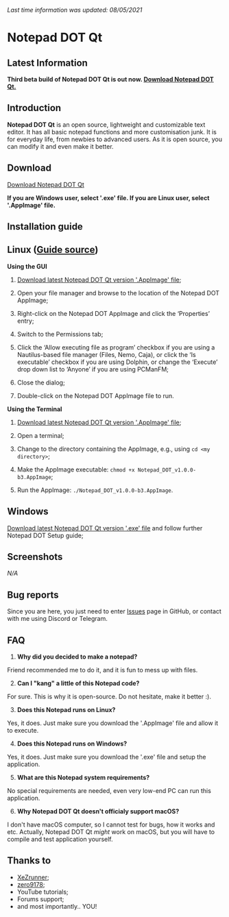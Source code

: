 *Last time information was updated: 08/05/2021*

# Notepad DOT Qt

## Latest Information

**Third beta build of Notepad DOT Qt is out now. [Download Notepad DOT Qt.](https://github.com/ncyxie/Notepad-DOT-Qt/releases/)**

## Introduction

**Notepad DOT Qt** is an open source, lightweight and customizable text editor.
It has all basic notepad functions and more customisation junk. 
It is for everyday life, from newbies to advanced users. 
As it is open source, you can modify it and even make it better.

## Download

[Download Notepad DOT Qt](https://github.com/ncyxie/Notepad-DOT-Qt/releases/)

**If you are Windows user, select '.exe' file. If you are Linux user, select '.AppImage' file.**

## Installation guide

## Linux ([Guide source](https://docs.appimage.org/introduction/quickstart.html))

**Using the GUI**
1. [Download latest Notepad DOT Qt version '.AppImage' file](https://github.com/ncyxie/Notepad-DOT-Qt/releases);

2. Open your file manager and browse to the location of the Notepad DOT AppImage;

3. Right-click on the Notepad DOT AppImage and click the ‘Properties’ entry;

4. Switch to the Permissions tab;

5. Click the ‘Allow executing file as program’ checkbox if you are using a Nautilus-based file manager (Files, Nemo, Caja), or click the ‘Is executable’ checkbox if you                    are using Dolphin, or change the ‘Execute’ drop down list to ‘Anyone’ if you are using PCManFM;

6. Close the dialog;

7. Double-click on the Notepad DOT AppImage file to run.

**Using the Terminal**
1. [Download latest Notepad DOT Qt version '.AppImage' file](https://github.com/ncyxie/Notepad-DOT-Qt/releases);

2. Open a terminal;

3. Change to the directory containing the AppImage, e.g., using ``cd <my directory>``;

4. Make the AppImage executable: ``chmod +x Notepad_DOT_v1.0.0-b3.AppImage``;

5. Run the AppImage: ``./Notepad_DOT_v1.0.0-b3.AppImage``.

## Windows

[Download latest Notepad DOT Qt version '.exe' file](https://github.com/ncyxie/Notepad-DOT-Qt/releases) and follow further Notepad DOT Setup guide;

## Screenshots

*N/A*

## Bug reports

Since you are here, you just need to enter [Issues](https://github.com/ncyxie/Notepad-DOT-Qt/issues/) page in GitHub, or contact with me using Discord or Telegram.

## FAQ

1. **Why did you decided to make a notepad?**

Friend recommended me to do it, and it is fun to mess up with files.

2. **Can I "kang" a little of this Notepad code?**

For sure. This is why it is open-source. Do not hesitate, make it better :).

3. **Does this Notepad runs on Linux?**

Yes, it does. Just make sure you download the '.AppImage' file and allow it to execute.

4. **Does this Notepad runs on Windows?**

Yes, it does. Just make sure you download the '.exe' file and setup the application.

5. **What are this Notepad system requirements?**

No special requirements are needed, even very low-end PC can run this application.

6. **Why Notepad DOT Qt doesn't officialy support macOS?**

I don't have macOS computer, so I cannot test for bugs, how it works and etc. 
Actually, Notepad DOT Qt *might* work on macOS, but you will have to compile and test application
yourself.

## Thanks to

- [XeZrunner](https://github.com/XeZrunner/);
- [zero9178](https://github.com/zero9178/);
- YouTube tutorials;
- Forums support;
- and most importantly.. YOU!
